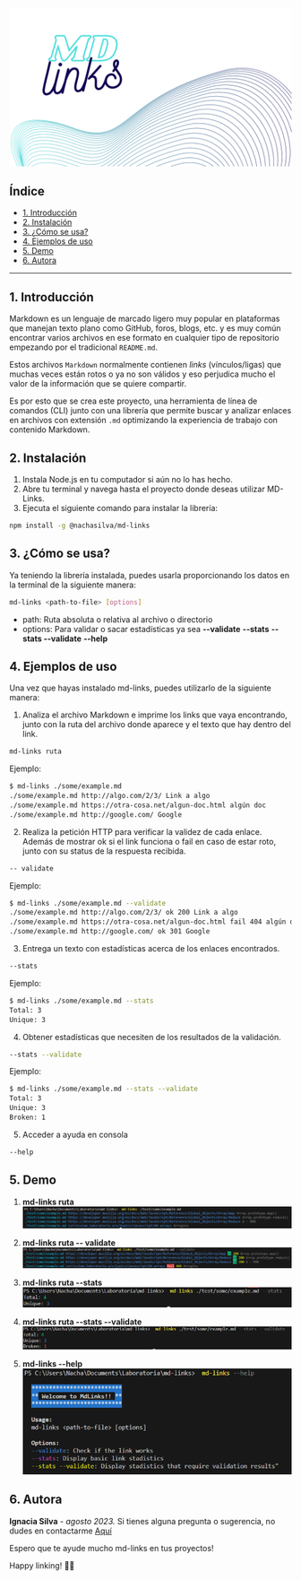 ![titulo](./img/titulomdlinks.png)

## Índice

* [1. Introducción](#1-introducción)
* [2. Instalación](#2-instalación)
* [3. ¿Cómo se usa?](#3-cómo-se-usa)
* [4. Ejemplos de uso](#4-ejemplos-de-uso)
* [5. Demo](#5-demo)
* [6. Autora](#6-autora)

***

## 1. Introducción

Markdown es un lenguaje de marcado ligero muy popular en plataformas que manejan texto plano como GitHub, foros, blogs, etc. y es muy común encontrar varios archivos en ese formato en cualquier tipo de repositorio empezando por el tradicional `README.md`.

Estos archivos `Markdown` normalmente contienen _links_ (vínculos/ligas) que muchas veces están rotos o ya no son válidos y eso perjudica mucho el valor de la información que se quiere compartir.

Es por esto que se crea este proyecto, una herramienta de línea de comandos (CLI) junto con una librería que permite buscar y analizar enlaces en archivos con extensión `.md` optimizando la experiencia de trabajo con contenido Markdown.

## 2. Instalación

1. Instala Node.js en tu computador si aún no lo has hecho.
2. Abre tu terminal y navega hasta el proyecto donde deseas utilizar MD-Links.
3. Ejecuta el siguiente comando para instalar la librería:

```sh 
npm install -g @nachasilva/md-links
```

## 3. ¿Cómo se usa?
  Ya teniendo la librería instalada, puedes usarla proporcionando los datos en la terminal de la siguiente manera:

```sh 
md-links <path-to-file> [options]
```
* path: Ruta absoluta o relativa al archivo o directorio
* options: Para validar o sacar estadísticas ya sea
**--validate**
**--stats**
**--stats --validate**
**--help**

## 4. Ejemplos de uso
Una vez que hayas instalado md-links, puedes utilizarlo de la siguiente manera:


1. Analiza el archivo Markdown e imprime los links que vaya encontrando, junto con la ruta del archivo donde aparece y el texto que hay dentro del link.

```sh 
md-links ruta
```
 Ejemplo: 
```sh 
$ md-links ./some/example.md
./some/example.md http://algo.com/2/3/ Link a algo
./some/example.md https://otra-cosa.net/algun-doc.html algún doc
./some/example.md http://google.com/ Google
```
2. Realiza la petición HTTP para verificar la validez de cada enlace. Además de mostrar ok si el link funciona o fail en caso de estar roto, junto con su status de la respuesta recibida. 

```sh 
-- validate
```
Ejemplo:
```sh 
$ md-links ./some/example.md --validate
./some/example.md http://algo.com/2/3/ ok 200 Link a algo
./some/example.md https://otra-cosa.net/algun-doc.html fail 404 algún doc
./some/example.md http://google.com/ ok 301 Google
```
3. Entrega un texto con estadísticas acerca de los enlaces encontrados.
```sh 
--stats
```

Ejemplo: 
```sh 
$ md-links ./some/example.md --stats
Total: 3
Unique: 3
```

4. Obtener estadísticas que necesiten de los resultados de la validación.

```sh 
--stats --validate
```

Ejemplo:
```sh 
$ md-links ./some/example.md --stats --validate
Total: 3
Unique: 3
Broken: 1
```

5. Acceder a ayuda en consola

```sh 
--help
```

## 5. Demo
1. **md-links ruta**
![ruta](./img/ruta.png)

2. **md-links ruta -- validate**
![validate](./img/validate.png)

3. **md-links ruta --stats** 
![stats](./img/stats.png)

4. **md-links ruta --stats --validate**
![statsvalidate](./img/statsvalidate.png) 

5. **md-links --help** 
![statsvalidate](./img/help.png) 

## 6. Autora

**Ignacia Silva** *-* *agosto 2023.* 
Si tienes alguna pregunta o sugerencia, no dudes en contactarme [Aquí](https://www.linkedin.com/in/mariaignaciasilva/)

Espero que te ayude mucho md-links en tus proyectos!

Happy linking! 📎🌟